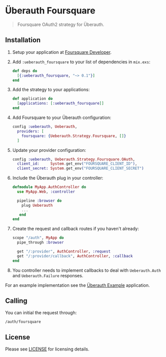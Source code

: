 # Überauth Foursquare

> Foursquare OAuth2 strategy for Überauth.

## Installation

1. Setup your application at [Foursquare Developer](https://developer.foursquare.com/).

1. Add `:ueberauth_foursquare` to your list of dependencies in `mix.exs`:

    ```elixir
    def deps do
      [{:ueberauth_foursquare, "~> 0.1"}]
    end
    ```

1. Add the strategy to your applications:

    ```elixir
    def application do
      [applications: [:ueberauth_foursquare]]
    end
    ```

1. Add Foursquare to your Überauth configuration:

    ```elixir
    config :ueberauth, Ueberauth,
      providers: [
        foursquare: {Ueberauth.Strategy.Foursquare, []}
      ]
    ```

1.  Update your provider configuration:

    ```elixir
    config :ueberauth, Ueberauth.Strategy.Foursquare.OAuth,
      client_id:     System.get_env("FOURSQUARE_CLIENT_ID"),
      client_secret: System.get_env("FOURSQUARE_CLIENT_SECRET")
    ```

1.  Include the Überauth plug in your controller:

    ```elixir
    defmodule MyApp.AuthController do
      use MyApp.Web, :controller

      pipeline :browser do
        plug Ueberauth
        ...
       end
    end
    ```

1.  Create the request and callback routes if you haven't already:

    ```elixir
    scope "/auth", MyApp do
      pipe_through :browser

      get "/:provider", AuthController, :request
      get "/:provider/callback", AuthController, :callback
    end
    ```

1. You controller needs to implement callbacks to deal with `Ueberauth.Auth` and `Ueberauth.Failure` responses.

For an example implementation see the [Überauth Example](https://github.com/ueberauth/ueberauth_example) application.

## Calling

You can initial the request through:

    /auth/foursquare

## License

Please see [LICENSE](https://github.com/borodiychuk/ueberauth_foursquare/blob/master/LICENSE) for licensing details.
